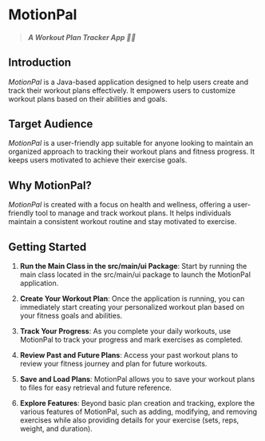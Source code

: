 # MotionPal
> #### *A Workout Plan Tracker App 🏃🏻*

## Introduction
*MotionPal* is a Java-based application designed to help users create and track their workout plans effectively. It empowers users to customize workout plans based on their abilities and goals.

## Target Audience
*MotionPal* is a user-friendly app suitable for anyone looking to maintain an organized approach to tracking their workout plans and fitness progress. It keeps users motivated to achieve their exercise goals.

## Why MotionPal?
*MotionPal* is created with a focus on health and wellness, offering a user-friendly tool to manage and track workout plans. It helps individuals maintain a consistent workout routine and stay motivated to exercise.


## Getting Started
1. **Run the Main Class in the src/main/ui Package**: Start by running the main class located in the src/main/ui package to launch the MotionPal application.

2. **Create Your Workout Plan**: Once the application is running, you can immediately start creating your personalized workout plan based on your fitness goals and abilities.

3. **Track Your Progress**: As you complete your daily workouts, use MotionPal to track your progress and mark exercises as completed.

4. **Review Past and Future Plans**: Access your past workout plans to review your fitness journey and plan for future workouts.

5. **Save and Load Plans**: MotionPal allows you to save your workout plans to files for easy retrieval and future reference.

6. **Explore Features**: Beyond basic plan creation and tracking, explore the various features of MotionPal, such as adding, modifying, and removing exercises while also providing details for your exercise (sets, reps, weight, and duration).
